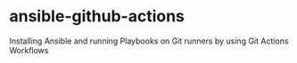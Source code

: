 # ansible-github-actions
Installing Ansible and running Playbooks on Git runners by using Git Actions Workflows    
